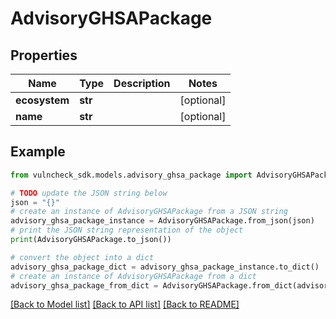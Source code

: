 # AdvisoryGHSAPackage


## Properties

Name | Type | Description | Notes
------------ | ------------- | ------------- | -------------
**ecosystem** | **str** |  | [optional] 
**name** | **str** |  | [optional] 

## Example

```python
from vulncheck_sdk.models.advisory_ghsa_package import AdvisoryGHSAPackage

# TODO update the JSON string below
json = "{}"
# create an instance of AdvisoryGHSAPackage from a JSON string
advisory_ghsa_package_instance = AdvisoryGHSAPackage.from_json(json)
# print the JSON string representation of the object
print(AdvisoryGHSAPackage.to_json())

# convert the object into a dict
advisory_ghsa_package_dict = advisory_ghsa_package_instance.to_dict()
# create an instance of AdvisoryGHSAPackage from a dict
advisory_ghsa_package_from_dict = AdvisoryGHSAPackage.from_dict(advisory_ghsa_package_dict)
```
[[Back to Model list]](../README.md#documentation-for-models) [[Back to API list]](../README.md#documentation-for-api-endpoints) [[Back to README]](../README.md)


